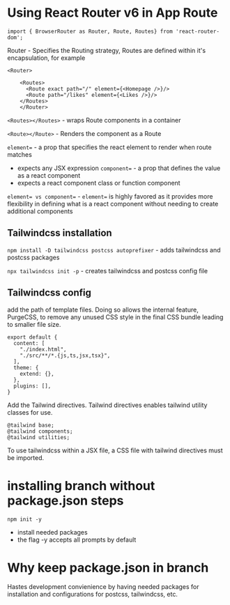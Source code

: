 
# Using React Router v6 in App Route


```
import { BrowserRouter as Router, Route, Routes} from 'react-router-dom';
```

Router - Specifies the Routing strategy, Routes are defined within it's encapsulation, for example
```
<Router> 
    
    <Routes>
      <Route exact path="/" element={<Homepage />}/>
      <Route path="/likes" element={<Likes />}/>
    </Routes>
    </Router>
```

```<Routes></Routes>``` - wraps Route components in a container

```<Route></Route>``` - Renders the component as a Route

```element=``` - a prop that specifies the react element to render when route matches
- expects any JSX expression
```component=``` - a prop that defines the value as a react component
- expects a react component class or function component

```element= vs component=``` - ```element=``` is highly favored as it provides more flexibility in defining what is a react component without needing to create additional components

## Tailwindcss installation

```npm install -D tailwindcss postcss autoprefixer``` - 
adds tailwindcss and postcss packages

```npx tailwindcss init -p``` - 
creates tailwindcss and postcss config file

## Tailwindcss config

add the path of template files. Doing so allows the internal feature, PurgeCSS, to remove any unused CSS style in the final CSS bundle leading to smaller file size.

```
export default {
  content: [
    "./index.html",
    "./src/**/*.{js,ts,jsx,tsx}",
  ],
  theme: {
    extend: {},
  },
  plugins: [],
}
```

Add the Tailwind directives. Tailwind directives enables tailwind utility classes for use.

```
@tailwind base;
@tailwind components;
@tailwind utilities;
```

To use tailwindcss within a JSX file, a CSS file with tailwind directives must be imported.

# installing branch without package.json steps

```npm init -y```
- install needed packages
- the flag -y accepts all prompts by default

# Why keep package.json in branch
Hastes development convienience by having needed packages for installation and configurations for postcss, tailwindcss, etc.
